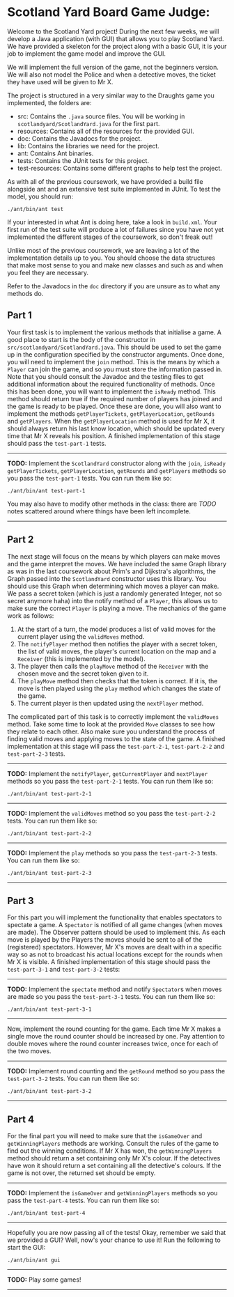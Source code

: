 # Scotland Yard Board Game Judge:
Welcome to the Scotland Yard project! During the next few weeks, we will develop a Java application (with GUI) that allows you to play Scotland Yard. We have provided a skeleton for the project along with a basic GUI, it is your job to implement the game model and improve the GUI.

We will implement the full version of the game, not the beginners version. We will also not model the Police and when a detective moves, the ticket they have used will be given to Mr X.

The project is structured in a very similar way to the Draughts game you implemented, the folders are:

* src: Contains the `.java` source files. You will be working in `scotlandyard/ScotlandYard.java` for the first part.
* resources: Contains all of the resources for the provided GUI.
* doc: Contains the Javadocs for the project.
* lib: Contains the libraries we need for the project.
* ant: Contains Ant binaries.
* tests: Contains the JUnit tests for this project.
* test-resources: Contains some different graphs to help test the project.

As with all of the previous coursework, we have provided a build file alongside ant and an extensive test suite implemented in JUnit. To test the model, you should run:
```
./ant/bin/ant test
```
If your interested in what Ant is doing here, take a look in `build.xml`. Your first run of the test suite will produce a lot of failures since you have not yet implemented the different stages of the coursework, so don't freak out!

Unlike most of the previous coursework, we are leaving a lot of the implementation details up to you. You should choose the data structures that make most sense to you and make new classes and such as and when you feel they are necessary.

Refer to the Javadocs in the `doc` directory if you are unsure as to what any methods do.

## Part 1

Your first task is to implement the various methods that initialise a game. A good place to start is the body of the constructor in `src/scotlandyard/ScotlandYard.java`. This should be used to set the game up in the configuration specified by the constructor arguments. Once done, you will need to implement the `join` method. This is the means by which a `Player` can join the game, and so you must store the information passed in. Note that you should consult the Javadoc and the testing files to get additional information about the required functionality of methods. Once this has been done, you will want to implement the `isReady` method. This method should return true if the required number of players has joined and the game is ready to be played. Once these are done, you will also want to implement the methods `getPlayerTickets`, `getPlayerLocation`, `getRounds` and `getPlayers`. When the `getPlayerLocation` method is used for Mr X, it should always return his last know location, which should be updated every time that Mr X reveals his position. A finished implementation of this stage should pass the `test-part-1` tests.


****

**TODO:** Implement the `ScotlandYard` constructor along with the
`join`, `isReady` `getPlayerTickets`, `getPlayerLocation`, `getRounds`
and `getPlayers` methods so you pass the `test-part-1` tests. You can
run them like so:
```
./ant/bin/ant test-part-1
```
You may also have to modify other methods in the class: there are
*TODO* notes scattered around where things have been left incomplete.

****


## Part 2

The next stage will focus on the means by which players can make moves
and the game interpret the moves. We have included the same Graph
library as was in the last coursework about Prim's and Dijkstra's
algorithms, the Graph passed into the `ScotlandYard` constructor uses
this library. You should use this Graph when determining which moves a
player can make. We pass a secret token (which is just a randomly
generated Integer, not so secret anymore haha) into the notify method
of a `Player`, this allows us to make sure the correct `Player` is
playing a move. The mechanics of the game work as follows:

1. At the start of a turn, the model produces a list of valid moves
   for the current player using the `validMoves` method.
2. The `notifyPlayer` method then notifies the player with a secret
   token, the list of valid moves, the player's current location on
   the map and a `Receiver` (this is implemented by the model).
3. The player then calls the `playMove` method of the `Receiver` with
   the chosen move and the secret token given to it.
4. The `playMove` method then checks that the token is correct. If it
   is, the move is then played using the `play` method which changes
   the state of the game.
5. The current player is then updated using the `nextPlayer` method.

The complicated part of this task is to correctly implement the
`validMoves` method. Take some time to look at the provided `Move`
classes to see how they relate to each other. Also make sure you
understand the process of finding valid moves and applying moves to
the state of the game. A finished implementation at this stage will
pass the `test-part-2-1`, `test-part-2-2` and `test-part-2-3` tests.


***

**TODO:** Implement the `notifyPlayer`, `getCurrentPlayer` and `nextPlayer` methods so you pass the `test-part-2-1` tests. You can run them like so:
```
./ant/bin/ant test-part-2-1
```

***

**TODO:** Implement the `validMoves` method so you pass the `test-part-2-2` tests. You can run them like so:
```
./ant/bin/ant test-part-2-2
```

***

**TODO:** Implement the `play` methods so you pass the `test-part-2-3` tests. You can run them like so:
```
./ant/bin/ant test-part-2-3
```

***


## Part 3

For this part you will implement the functionality that enables spectators to spectate a game. A `Spectator` is notified of all game changes (when moves are made). The Observer pattern should be used to implement this. As each move is played by the Players the moves should be sent to all of the (registered) spectators. However, Mr X's moves are dealt with in a specific way so as not to broadcast his actual locations except for the rounds when Mr X is visible. A finished implementation of this stage should pass the `test-part-3-1` and `test-part-3-2` tests:


***

**TODO:** Implement the `spectate` method and notify `Spectator`s when moves are made so you pass the `test-part-3-1` tests. You can run them like so:
```
./ant/bin/ant test-part-3-1
```

***


Now, implement the round counting for the game. Each time Mr X makes a single move the round counter should be increased by one. Pay attention to double moves where the round counter increases twice, once for each of the two moves.


***

**TODO:** Implement round counting and the `getRound` method so you pass the `test-part-3-2` tests. You can run them like so:
```
./ant/bin/ant test-part-3-2
```

***


## Part 4

For the final part you will need to make sure that the `isGameOver` and `getWinningPlayers` methods are working. Consult the rules of the game to find out the winning conditions. If Mr X has won, the `getWinningPlayers` method should return a set containing only Mr X's colour. If the detectives have won it should return a set containing all the detective's colours. If the game is not over, the returned set should be empty.


***

**TODO:** Implement the `isGameOver` and `getWinningPlayers` methods so you pass the `test-part-4` tests. You can run them like so:
```
./ant/bin/ant test-part-4
```

***


Hopefully you are now passing all of the tests! Okay, remember we said that we provided a GUI? Well, now's your chance to use it! Run the following to start the GUI:
```
./ant/bin/ant gui
```

***

**TODO:** Play some games!

***
